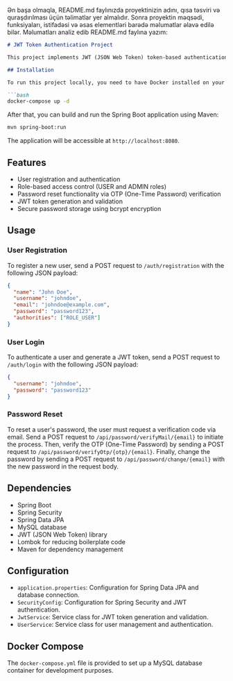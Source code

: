 Ən başa olmaqla, README.md faylınızda proyektinizin adını, qısa təsviri və quraşdırılması üçün təlimatlar yer almalıdır. Sonra proyektin məqsədi, funksiyaları, istifadəsi və əsas elementləri barədə məlumatlar əlavə edilə bilər. Məlumatları analiz edib README.md faylına yazım:

```markdown
# JWT Token Authentication Project

This project implements JWT (JSON Web Token) token-based authentication in a Spring Boot application. It provides user registration, login, password reset functionality, and role-based access control.

## Installation

To run this project locally, you need to have Docker installed on your machine. Then, clone the repository and navigate to its directory. Use Docker Compose to start the MySQL database container:

```bash
docker-compose up -d
```

After that, you can build and run the Spring Boot application using Maven:

```bash
mvn spring-boot:run
```

The application will be accessible at `http://localhost:8080`.

## Features

- User registration and authentication
- Role-based access control (USER and ADMIN roles)
- Password reset functionality via OTP (One-Time Password) verification
- JWT token generation and validation
- Secure password storage using bcrypt encryption

## Usage

### User Registration

To register a new user, send a POST request to `/auth/registration` with the following JSON payload:

```json
{
  "name": "John Doe",
  "username": "johndoe",
  "email": "johndoe@example.com",
  "password": "password123",
  "authorities": ["ROLE_USER"]
}
```

### User Login

To authenticate a user and generate a JWT token, send a POST request to `/auth/login` with the following JSON payload:

```json
{
  "username": "johndoe",
  "password": "password123"
}
```

### Password Reset

To reset a user's password, the user must request a verification code via email. Send a POST request to `/api/password/verifyMail/{email}` to initiate the process. Then, verify the OTP (One-Time Password) by sending a POST request to `/api/password/verifyOtp/{otp}/{email}`. Finally, change the password by sending a POST request to `/api/password/change/{email}` with the new password in the request body.

## Dependencies

- Spring Boot
- Spring Security
- Spring Data JPA
- MySQL database
- JWT (JSON Web Token) library
- Lombok for reducing boilerplate code
- Maven for dependency management

## Configuration

- `application.properties`: Configuration for Spring Data JPA and database connection.
- `SecurityConfig`: Configuration for Spring Security and JWT authentication.
- `JwtService`: Service class for JWT token generation and validation.
- `UserService`: Service class for user management and authentication.

## Docker Compose

The `docker-compose.yml` file is provided to set up a MySQL database container for development purposes.

